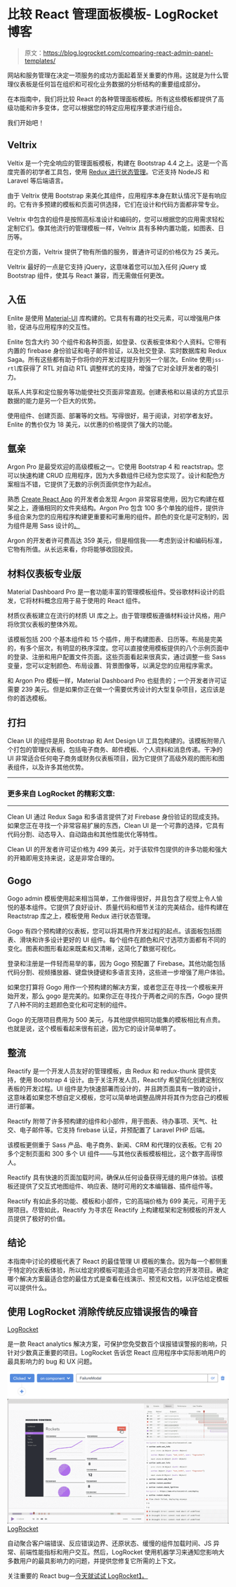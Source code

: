 # 比较 React 管理面板模板- LogRocket 博客

> 原文：<https://blog.logrocket.com/comparing-react-admin-panel-templates/>

网站和服务管理在决定一项服务的成功方面起着至关重要的作用。这就是为什么管理仪表板是任何旨在组织和可视化业务数据的分析结构的重要组成部分。

在本指南中，我们将比较 React 的各种管理面板模板。所有这些模板都提供了高级功能和许多变体，您可以根据您的特定应用程序要求进行组合。

我们开始吧！

## Veltrix

Veltix 是一个完全响应的管理面板模板，构建在 Bootstrap 4.4 之上。这是一个高度完善的初学者工具包，使用 [Redux 进行状态管理](https://blog.logrocket.com/why-use-redux-reasons-with-clear-examples-d21bffd5835/)。它还支持 NodeJS 和 Laravel 等后端语言。

由于 Veltrix 使用 Bootstrap 来美化其组件，应用程序本身在默认情况下是有响应的。它有许多预建的模板和页面可供选择，它们在设计和代码方面都非常专业。

Veltrix 中包含的组件是按照高标准设计和编码的，您可以根据您的应用需求轻松定制它们。像其他流行的管理模板一样，Veltrix 具有多种内置功能，如图表、日历等。

在定价方面，Veltrix 提供了物有所值的服务，普通许可证的价格仅为 25 美元。

Veltrix 最好的一点是它支持 jQuery，这意味着您可以加入任何 jQuery 或 Bootstrap 组件，使其与 React 兼容，而无需做任何更改。

## 入伍

Enlite 是使用 [Material-UI](https://blog.logrocket.com/the-material-ui-grid-system/) 库构建的。它具有有趣的社交元素，可以增强用户体验，促进与应用程序的交互性。

Enlite 包含大约 30 个组件和各种页面，如登录、仪表板变体和个人资料。它带有内置的 firebase 身份验证和电子邮件验证，以及社交登录、实时数据库和 Redux Saga。所有这些都有助于你将你的开发过程提升到另一个层次。Enlite 使用`jss-rtl`库获得了 RTL 对自动 RTL 调整样式的支持，增强了它对全球开发者的吸引力。

联系人共享和定位服务等功能使社交页面非常直观。创建表格和以易读的方式显示数据的能力是另一个巨大的优势。

使用组件、创建页面、部署等的文档。写得很好，易于阅读，对初学者友好。Enlite 的售价仅为 18 美元，以优惠的价格提供了强大的功能。

## 氩亲

Argon Pro 是最受欢迎的高级模板之一。它使用 Bootstrap 4 和 reactstrap。您可以快速构建 CRUD 应用程序，因为大多数组件已经为您实现了。设计和配色方案相当不错，它提供了无数的示例页面供您作为起点。

熟悉 [Create React App](https://blog.logrocket.com/getting-started-with-create-react-app-d93147444a27/) 的开发者会发现 Argon 非常容易使用，因为它构建在框架之上，遵循相同的文件夹结构。Argon Pro 包含 100 多个单独的组件，提供许多组合来为您的应用程序构建更重要和可重用的组件。颜色的变化是可定制的，因为组件是用 Sass 设计的[。](https://blog.logrocket.com/how-to-write-reusable-css-with-sass/)

Argon 的开发者许可费高达 359 美元，但是相信我——考虑到设计和编码标准，它物有所值。从长远来看，你将能够收回投资。

## 材料仪表板专业版

Material Dashboard Pro 是一套功能丰富的管理模板组件。受谷歌材料设计的启发，它将材料概念应用于易于使用的 React 组件。

材质仪表板建立在流行的材质 UI 库之上。由于管理模板遵循材料设计风格，用户将欣赏仪表板的整体外观。

该模板包括 200 个基本组件和 15 个插件，用于构建图表、日历等。布局是完美的，有多个层次，有明显的秩序深度。您可以直接使用模板提供的八个示例页面中的登录、注册和用户配置文件页面。这些页面看起来很真实，通过调整一些 Sass 变量，您可以定制颜色、布局设置、背景图像等，以满足您的应用程序需求。

和 Argon Pro 模板一样，Material Dashboard Pro 也挺贵的；一个开发者许可证需要 239 美元。但是如果你正在做一个需要优秀设计的大型复杂项目，这应该是你的首选模板。

## 打扫

Clean UI 的组件是用 Bootstrap 和 Ant Design UI 工具包构建的。该模板附带八个打包的管理仪表板，包括电子商务、邮件模板、个人资料和消息传递。干净的 UI 非常适合任何电子商务或财务仪表板项目，因为它提供了高级外观的图形和图表组件，以及许多其他优势。

* * *

### 更多来自 LogRocket 的精彩文章:

* * *

Clean UI 通过 Redux Saga 和多语言提供了对 Firebase 身份验证的现成支持。如果您正在寻找一个非常容易扩展的东西，Clean UI 是一个可靠的选择，它具有代码分割、动态导入、自动路由和其他性能优化等特性。

Clean UI 的开发者许可证价格为 499 美元，对于该软件包提供的许多功能和强大的开箱即用支持来说，这是非常合理的。

## Gogo

Gogo admin 模板使用起来相当简单，工作做得很好，并且包含了视觉上令人愉悦的基本组件。它提供了良好设计、质量代码和细节关注的完美结合。组件构建在 Reactstrap 库之上，模板使用 Redux 进行状态管理。

Gogo 有四个预构建的仪表板，您可以将其用作开发过程的起点。该面板包括图表、滑块和许多设计更好的 UI 组件。每个组件在颜色和尺寸选项方面都有不同的变化。图表和图形看起来既柔和又清晰，这简化了数据可视化。

登录和注册是一件轻而易举的事，因为 Gogo 预配置了 Firebase。其他功能包括代码分割、视频播放器、键盘快捷键和多语言支持，这些进一步增强了用户体验。

如果您打算将 Gogo 用作一个预构建的解决方案，或者您正在寻找一个模板来开始开发，那么 gogo 是完美的。如果你正在寻找介于两者之间的东西，Gogo 提供了八种不同的主题颜色变化和可定制的组件。

Gogo 的无限项目费用为 500 美元，与其他提供相同功能集的模板相比有点贵。也就是说，这个模板看起来很有前途，因为它的设计简单明了。

## 整流

Reactify 是一个开发人员友好的管理模板，由 Redux 和 redux-thunk 提供支持，使用 Bootstrap 4 设计。由于关注开发人员，Reactify 希望简化创建定制仪表板的开发过程。UI 组件是为快速部署而设计的，并且跨页面具有一致的设计，这意味着如果您不想自定义模板，您可以简单地调整品牌并将其作为您自己的模板进行部署。

Reactify 附带了许多预构建的组件和小部件，用于图表、待办事项、天气、社交、电子邮件等。它支持 firebase 认证，并预配置了 Laravel PHP 后端。

该模板更侧重于 Sass 产品、电子商务、新闻、CRM 和代理的仪表板。它有 20 多个定制页面和 300 多个 UI 组件——与其他仪表板模板相比，这个数字高得惊人。

Reactify 具有快速的页面加载时间，确保从任何设备获得无缝的用户体验。该模板还提供了交互式地图组件、响应表、随时可用的文本编辑器、插件组件等。

Reactify 有如此多的功能、模板和小部件，它的高端价格为 699 美元，可用于无限项目。尽管如此，Reactify 为寻求在 Reactify 上构建框架和定制模板的开发人员提供了极好的价值。

## 结论

本指南中讨论的模板代表了 React 的最佳管理 UI 模板的集合。因为每一个都侧重于特定的仪表板体验，所以给定的模板可能适合也可能不适合您的开发项目。确定哪个解决方案最适合您的最佳方式是查看在线演示、预览和文档，以评估给定模板可以提供什么。

## 使用 LogRocket 消除传统反应错误报告的噪音

[LogRocket](https://lp.logrocket.com/blg/react-signup-issue-free)

是一款 React analytics 解决方案，可保护您免受数百个误报错误警报的影响，只针对少数真正重要的项目。LogRocket 告诉您 React 应用程序中实际影响用户的最具影响力的 bug 和 UX 问题。

[![](img/f300c244a1a1cf916df8b4cb02bec6c6.png) ](https://lp.logrocket.com/blg/react-signup-general) [ ![LogRocket Dashboard Free Trial Banner](img/d6f5a5dd739296c1dd7aab3d5e77eeb9.png) ](https://lp.logrocket.com/blg/react-signup-general) [LogRocket](https://lp.logrocket.com/blg/react-signup-issue-free)

自动聚合客户端错误、反应错误边界、还原状态、缓慢的组件加载时间、JS 异常、前端性能指标和用户交互。然后，LogRocket 使用机器学习来通知您影响大多数用户的最具影响力的问题，并提供您修复它所需的上下文。

关注重要的 React bug—[今天就试试 LogRocket】。](https://lp.logrocket.com/blg/react-signup-issue-free)